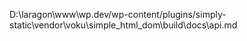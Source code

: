 D:\laragon\www\wp.dev/wp-content/plugins/simply-static\vendor\voku\simple_html_dom\build\docs\api.md